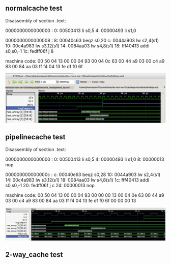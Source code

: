 ## normalcache test

Disassembly of section .text:

0000000000000000 :
   0:	00500413          	li	s0,5
   4:	00000493          	li	s1,0

0000000000000008 :
   8:	00040c63          	beqz	s0,20 
   c:	0044a903          	lw	s2,4(s1)
  10:	00c4a983          	lw	s3,12(s1)
  14:	0084aa03          	lw	s4,8(s1)
  18:	fff40413          	addi	s0,s0,-1
  1c:	fedff06f          	j	8 

machine code:
00 50 04 13
00 00 04 93
00 04 0c 63
00 44 a9 03
00 c4 a9 83
00 84 aa 03
ff f4 04 13
fe df f0 6f

<img src=cache_images/image1.png>

## pipelinecache test

Disassembly of section .text:

0000000000000000 :
   0:	00500413          	li	s0,5
   4:	00000493          	li	s1,0
   8:	00000013          	nop

000000000000000c :
   c:	00040e63          	beqz	s0,28 
  10:	0044a903          	lw	s2,4(s1)
  14:	00c4a983          	lw	s3,12(s1)
  18:	0084aa03          	lw	s4,8(s1)
  1c:	fff40413          	addi	s0,s0,-1
  20:	fedff06f          	j	c 
  24:	00000013          	nop

machine code:
00 50 04 13
00 00 04 93
00 00 00 13
00 04 0e 63
00 44 a9 03
00 c4 a9 83
00 84 aa 03
ff f4 04 13
fe df f0 6f
00 00 00 13

<img src=cache_images/image2.png>

## 2-way_cache test